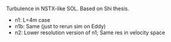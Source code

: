 Turbulence in NSTX-like SOL. Based on Shi thesis.

- n1: L=4m case
- n1b: Same (just to rerun sim on Eddy)
- n2: Lower resolution version of n1; Same res in velocity space

